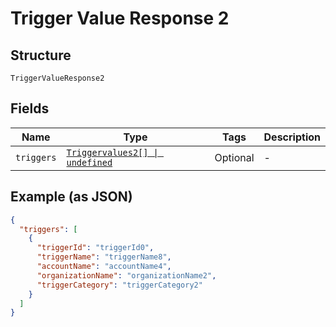 
# Trigger Value Response 2

## Structure

`TriggerValueResponse2`

## Fields

| Name | Type | Tags | Description |
|  --- | --- | --- | --- |
| `triggers` | [`Triggervalues2[] \| undefined`](../../doc/models/triggervalues-2.md) | Optional | - |

## Example (as JSON)

```json
{
  "triggers": [
    {
      "triggerId": "triggerId0",
      "triggerName": "triggerName8",
      "accountName": "accountName4",
      "organizationName": "organizationName2",
      "triggerCategory": "triggerCategory2"
    }
  ]
}
```

